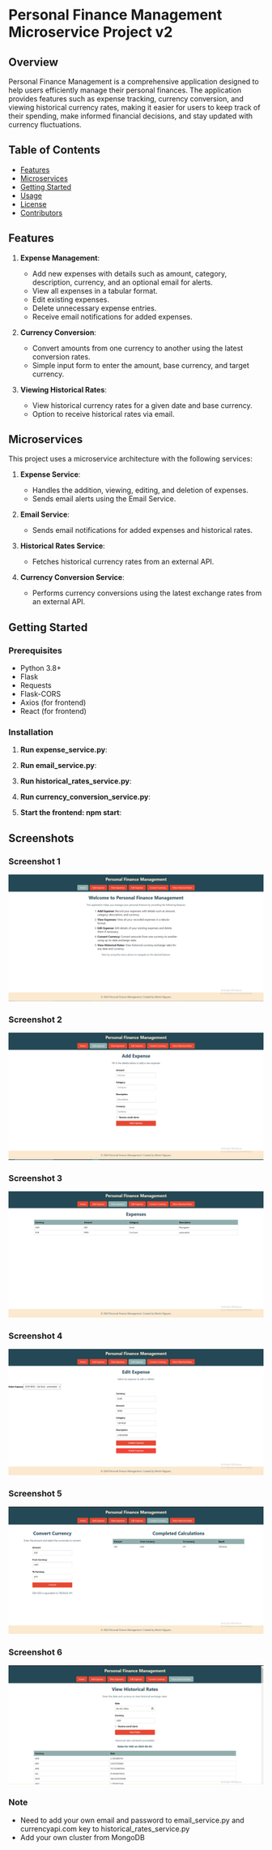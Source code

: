 # Personal Finance Management Microservice Project v2

## Overview

Personal Finance Management is a comprehensive application designed to help users efficiently manage their personal finances. The application provides features such as expense tracking, currency conversion, and viewing historical currency rates, making it easier for users to keep track of their spending, make informed financial decisions, and stay updated with currency fluctuations.

## Table of Contents

- [Features](#features)
- [Microservices](#microservices)
- [Getting Started](#getting-started)
- [Usage](#usage)
- [License](#license)
- [Contributors](#contributors)

## Features

1. **Expense Management**:
   - Add new expenses with details such as amount, category, description, currency, and an optional email for alerts.
   - View all expenses in a tabular format.
   - Edit existing expenses.
   - Delete unnecessary expense entries.
   - Receive email notifications for added expenses.

2. **Currency Conversion**:
   - Convert amounts from one currency to another using the latest conversion rates.
   - Simple input form to enter the amount, base currency, and target currency.

3. **Viewing Historical Rates**:
   - View historical currency rates for a given date and base currency.
   - Option to receive historical rates via email.

## Microservices

This project uses a microservice architecture with the following services:

1. **Expense Service**:
   - Handles the addition, viewing, editing, and deletion of expenses.
   - Sends email alerts using the Email Service.

2. **Email Service**:
   - Sends email notifications for added expenses and historical rates.

3. **Historical Rates Service**:
   - Fetches historical currency rates from an external API.

4. **Currency Conversion Service**:
   - Performs currency conversions using the latest exchange rates from an external API.

## Getting Started

### Prerequisites

- Python 3.8+
- Flask
- Requests
- Flask-CORS
- Axios (for frontend)
- React (for frontend)

### Installation
1. **Run expense_service.py**:

2. **Run  email_service.py**:

3. **Run historical_rates_service.py**:

4. **Run currency_conversion_service.py**:
  
5. **Start the frontend: npm start**:

## Screenshots

### Screenshot 1
![Screenshot 1](screenshots/psm1.png)

### Screenshot 2
![Screenshot 2](screenshots/psm2.png)

### Screenshot 3
![Screenshot 3](screenshots/psm3.png)

### Screenshot 4
![Screenshot 4](screenshots/psm4.png)

### Screenshot 5
![Screenshot 5](screenshots/psm5.png)

### Screenshot 6
![Screenshot 6](screenshots/psm6.png)

### Note
- Need to add your own email and password to email_service.py and currencyapi.com key to historical_rates_service.py
- Add your own cluster from MongoDB


